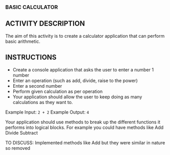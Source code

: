### BASIC CALCULATOR

## ACTIVITY DESCRIPTION
The aim of this activity is to create a calculator application that can perform basic arithmetic.


## INSTRUCTIONS
- Create a console application that asks the user to enter a number 1 number
- Enter an operation (such as add, divide, raise to the power)
- Enter a second number
- Perform given calculation as per operation
- Your application should allow the user to keep doing as many calculations as they want to.

Example Input:
`2 + 2`
Example Output:
`4`

Your application should use methods to break up the different functions it performs into logical blocks. For example you could have methods like
Add
Divide
Subtract

TO DISCUSS: Implemented methods like Add but they were similar in nature so removed 

